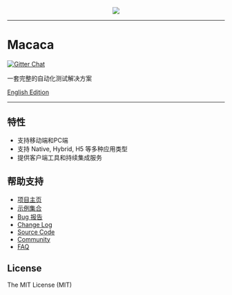 
<div align="center">
  <img src="https://macacajs.github.io/macaca-logo/svg/monkey.svg" />
</div>

---


# Macaca

[![Gitter Chat][gitter-image]][gitter-url]

[gitter-image]: https://img.shields.io/badge/GITTER-join%20chat-green.svg?style=flat-square
[gitter-url]: https://gitter.im/alibaba/macaca

一套完整的自动化测试解决方案

[English Edition](README.md)

---

## 特性

- 支持移动端和PC端
- 支持 Native, Hybrid, H5 等多种应用类型
- 提供客户端工具和持续集成服务

## 帮助支持

- [项目主页](//macacajs.github.io)
- [示例集合](//github.com/macaca-sample)
- [Bug 报告](//github.com/alibaba/macaca/issues/new)
- [Change Log](//macacajs.github.io/changelog)
- [Source Code](//github.com/macacajs)
- [Community](//github.com/macacajs/awesome-macaca)
- [FAQ](//macacajs.github.io/faq)

## License

The MIT License (MIT)
